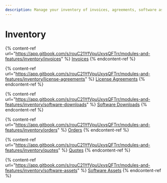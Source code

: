 ```yaml
---
description: Manage your inventory of invoices, agreements, software assets, and more.
---
```


# Inventory

{% content-ref url="https://app.gitbook.com/s/rouC21YfVpuUxysQFTrr/modules-and-features/inventory/invoices" %}
[Invoices](https://app.gitbook.com/s/rouC21YfVpuUxysQFTrr/modules-and-features/inventory/invoices)
{% endcontent-ref %}

{% content-ref url="https://app.gitbook.com/s/rouC21YfVpuUxysQFTrr/modules-and-features/inventory/license-agreements" %}
[License Agreements](https://app.gitbook.com/s/rouC21YfVpuUxysQFTrr/modules-and-features/inventory/license-agreements)
{% endcontent-ref %}

{% content-ref url="https://app.gitbook.com/s/rouC21YfVpuUxysQFTrr/modules-and-features/inventory/software-downloads" %}
[Software Downloads](https://app.gitbook.com/s/rouC21YfVpuUxysQFTrr/modules-and-features/inventory/software-downloads)
{% endcontent-ref %}

{% content-ref url="https://app.gitbook.com/s/rouC21YfVpuUxysQFTrr/modules-and-features/inventory/orders" %}
[Orders](https://app.gitbook.com/s/rouC21YfVpuUxysQFTrr/modules-and-features/inventory/orders)
{% endcontent-ref %}

{% content-ref url="https://app.gitbook.com/s/rouC21YfVpuUxysQFTrr/modules-and-features/inventory/quotes" %}
[Quotes](https://app.gitbook.com/s/rouC21YfVpuUxysQFTrr/modules-and-features/inventory/quotes)
{% endcontent-ref %}

{% content-ref url="https://app.gitbook.com/s/rouC21YfVpuUxysQFTrr/modules-and-features/inventory/software-assets" %}
[Software Assets](https://app.gitbook.com/s/rouC21YfVpuUxysQFTrr/modules-and-features/inventory/software-assets)
{% endcontent-ref %}
